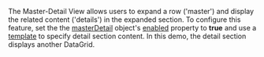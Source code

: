 The Master-Detail View allows users to expand a row ('master') and display the related content ('details') in the expanded section. To configure this feature, set the the [masterDetail](/Documentation/ApiReference/UI_Components/dxDataGrid/Configuration/masterDetail/) object's [enabled](/Documentation/ApiReference/UI_Components/dxDataGrid/Configuration/masterDetail/#enabled) property to **true** and use a [template](/Documentation/ApiReference/UI_Components/dxDataGrid/Configuration/masterDetail/#template) to specify detail section content. In this demo, the detail section displays another DataGrid.
